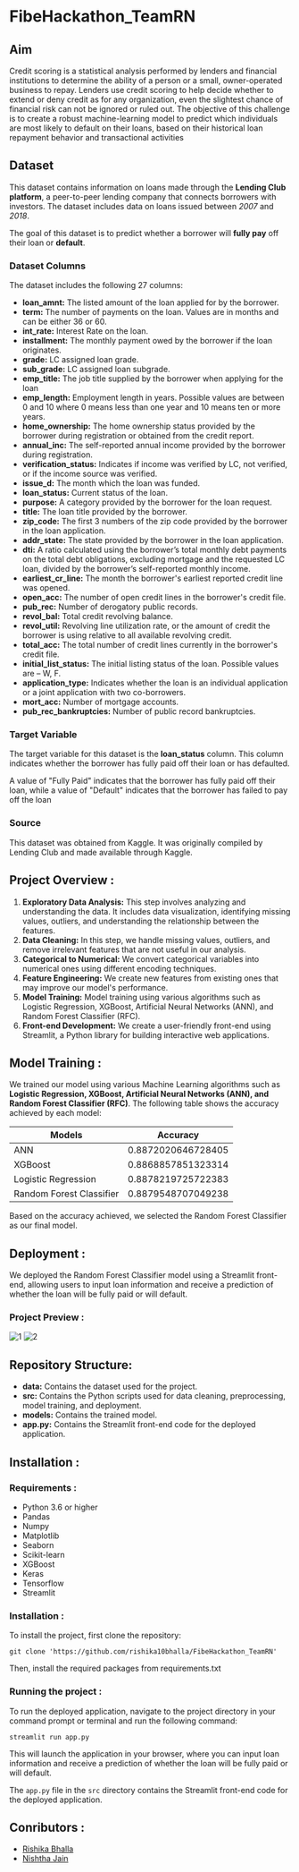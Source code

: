 # FibeHackathon_TeamRN
## Aim

Credit scoring is a statistical analysis performed by lenders and financial institutions to determine the ability of a person or a small, owner-operated business to repay. Lenders use credit scoring to help decide whether to extend or deny credit as for any organization, even the slightest chance of financial risk can not be ignored or ruled out. The objective of this challenge is to create a robust machine-learning model to predict which individuals are most likely to default on their loans, based on their historical loan repayment behavior and transactional activities

## Dataset
This dataset contains information on loans made through the **Lending Club platform**, a peer-to-peer lending company that connects borrowers with investors. The dataset includes data on loans issued between *2007* and *2018*.

The goal of this dataset is to predict whether a borrower will **fully pay** off their loan or **default**.

### Dataset Columns
The dataset includes the following 27 columns:
* **loan_amnt:** The listed amount of the loan applied for by the borrower.
* **term:** The number of payments on the loan. Values are in months and can be either 36 or 60.
* **int_rate:** Interest Rate on the loan.
* **installment:** The monthly payment owed by the borrower if the loan originates.
* **grade:** LC assigned loan grade.
* **sub_grade:** LC assigned loan subgrade.
* **emp_title:** The job title supplied by the borrower when applying for the loan
* **emp_length:** Employment length in years. Possible values are between 0 and 10 where 0 means less than one year and 10 means ten or more years.
* **home_ownership:** The home ownership status provided by the borrower during registration or obtained from the credit report.
* **annual_inc:** The self-reported annual income provided by the borrower during registration.
* **verification_status:** Indicates if income was verified by LC, not verified, or if the income source was verified.
* **issue_d:** The month which the loan was funded.
* **loan_status:** Current status of the loan.
* **purpose:** A category provided by the borrower for the loan request.
* **title:** The loan title provided by the borrower.
* **zip_code:** The first 3 numbers of the zip code provided by the borrower in the loan application.
* **addr_state:** The state provided by the borrower in the loan application.
* **dti:** A ratio calculated using the borrower’s total monthly debt payments on the total debt obligations, excluding mortgage and the requested LC loan, divided by the borrower’s self-reported monthly income.
* **earliest_cr_line:** The month the borrower's earliest reported credit line was opened.
* **open_acc:** The number of open credit lines in the borrower's credit file.
* **pub_rec:** Number of derogatory public records.
* **revol_bal:** Total credit revolving balance.
* **revol_util:** Revolving line utilization rate, or the amount of credit the borrower is using relative to all available revolving credit.
* **total_acc:** The total number of credit lines currently in the borrower's credit file.
* **initial_list_status:** The initial listing status of the loan. Possible values are – W, F.
* **application_type:** Indicates whether the loan is an individual application or a joint application with two co-borrowers.
* **mort_acc:** Number of mortgage accounts.
* **pub_rec_bankruptcies:** Number of public record bankruptcies.

### Target Variable
The target variable for this dataset is the **loan_status** column. This column indicates whether the borrower has fully paid off their loan or has defaulted.

A value of "Fully Paid" indicates that the borrower has fully paid off their loan, while a value of "Default" indicates that the borrower has failed to pay off the loan

### Source
This dataset was obtained from Kaggle. It was originally compiled by Lending Club and made available through Kaggle.

## Project Overview :
1. **Exploratory Data Analysis:** This step involves analyzing and understanding the data. It includes data visualization, identifying missing values, outliers, and understanding the relationship between the features.
2. **Data Cleaning:** In this step, we handle missing values, outliers, and remove irrelevant features that are not useful in our analysis.
3. **Categorical to Numerical:** We convert categorical variables into numerical ones using different encoding techniques.
4. **Feature Engineering:** We create new features from existing ones that may improve our model's performance.
5. **Model Training:** Model training using various algorithms such as Logistic Regression, XGBoost, Artificial Neural Networks (ANN), and Random Forest Classifier (RFC).
6. **Front-end Development:** We create a user-friendly front-end using Streamlit, a Python library for building interactive web applications.

## Model Training :
We trained our model using various Machine Learning algorithms such as **Logistic Regression, XGBoost, Artificial Neural Networks (ANN), and Random Forest Classifier (RFC)**. The following table shows the accuracy achieved by each model:

| Models                  | Accuracy               |
| ----------------------- | ---------------------- |
| ANN                     | 0.8872020646728405     |
| XGBoost                 | 0.8868857851323314     |
| Logistic Regression     | 0.8878219725722383     |
| Random Forest Classifier| 0.8879548707049238     |

Based on the accuracy achieved, we selected the Random Forest Classifier as our final model.

## Deployment :
We deployed the Random Forest Classifier model using a Streamlit front-end, allowing users to input loan information and receive a prediction of whether the loan will be fully paid or will default.

### Project Preview :
![1](https://user-images.githubusercontent.com/79302868/230738139-d49097b5-8642-4fd0-a950-d19e356c2056.jpg)
![2](https://user-images.githubusercontent.com/79302868/230738146-3e5b5acc-add7-44ef-be5e-c0f1ba9ba439.jpg)

## Repository Structure:
* **data:** Contains the dataset used for the project.
* **src:** Contains the Python scripts used for data cleaning, preprocessing, model training, and deployment.
* **models:** Contains the trained model.
* **app.py:** Contains the Streamlit front-end code for the deployed application.

## Installation :
### Requirements :
* Python 3.6 or higher
* Pandas
* Numpy
* Matplotlib
* Seaborn
* Scikit-learn
* XGBoost
* Keras
* Tensorflow
* Streamlit

### Installation :
To install the project, first clone the repository:

```
git clone 'https://github.com/rishika10bhalla/FibeHackathon_TeamRN'
```

Then, install the required packages from requirements.txt

### Running the project :
To run the deployed application, navigate to the project directory in your command prompt or terminal and run the following command:

```
streamlit run app.py
```

This will launch the application in your browser, where you can input loan information and receive a prediction of whether the loan will be fully paid or will default.

The `app.py` file in the `src` directory contains the Streamlit front-end code for the deployed application.

## Conributors :
- [Rishika Bhalla](https://github.com/rishika10bhalla)
- [Nishtha Jain](https://github.com/2002nishthajain)


